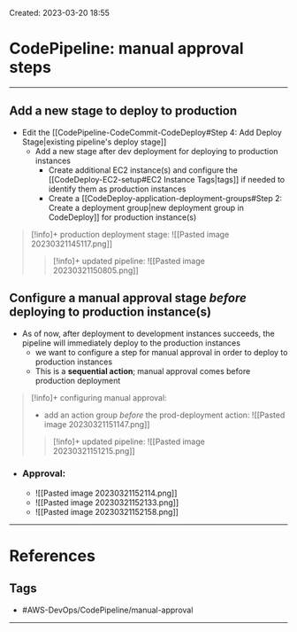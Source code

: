 Created: 2023-03-20 18:55
# CodePipeline: manual approval steps
---
## Add a new stage to deploy to production
- Edit the [[CodePipeline-CodeCommit-CodeDeploy#Step 4: Add Deploy Stage|existing pipeline's deploy stage]]
	- Add a new stage after dev deployment for deploying to production instances
		- Create additional EC2 instance(s) and configure the [[CodeDeploy-EC2-setup#EC2 Instance Tags|tags]] if needed to identify them as production instances
		- Create a [[CodeDeploy-application-deployment-groups#Step 2: Create a deployment group|new deployment group in CodeDeploy]] for production instance(s)
>[!info]+ production deployment stage:
>![[Pasted image 20230321145117.png]]
>> [!info]+ updated pipeline:
>> ![[Pasted image 20230321150805.png]]

## Configure a manual approval stage *before* deploying to production instance(s)
- As of now, after deployment to development instances succeeds, the pipeline will immediately deploy to the production instances
	- we want to configure a step for manual approval in order to deploy to production instances
	- This is a **sequential action**; manual approval comes before production deployment
>[!info]+ configuring manual approval:
>- add an action group *before* the prod-deployment action:
>![[Pasted image 20230321151147.png]]
>>[!info]+ updated pipeline:
>>![[Pasted image 20230321151215.png]] 
- ### Approval:
	- ![[Pasted image 20230321152114.png]]
	- ![[Pasted image 20230321152133.png]]
	- ![[Pasted image 20230321152158.png]]

---
# References

## Tags
- #AWS-DevOps/CodePipeline/manual-approval  
---